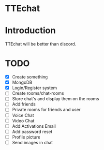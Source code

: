 # TTEchat

# Introduction
TTEchat will be better than discord.

# TODO

- [x] Create something
- [X] MongoDB
- [x] Login/Register system
- [ ] Create rooms/chat-rooms
- [ ] Store chat's and display them on the rooms
- [ ] Add friends
- [ ] Private rooms for friends and user
- [ ] Voice Chat
- [ ] Video Chat
- [ ] Add Activations Email
- [ ] Add password reset
- [ ] Profile picture
- [ ] Send images in chat